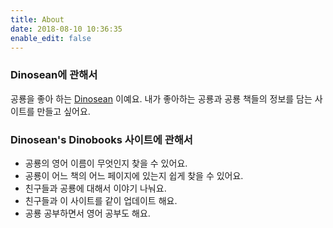 ```yaml
---
title: About
date: 2018-08-10 10:36:35
enable_edit: false
---
```


### Dinosean에 관해서
공룡을 좋아 하는 [Dinosean](https://www.facebook.com/dinosean.sh) 이예요.
내가 좋아하는 공룡과 공룡 책들의 정보를 담는 사이트를 만들고 싶어요.

### Dinosean's Dinobooks 사이트에 관해서
- 공룡의 영어 이름이 무엇인지 찾을 수 있어요.
- 공룡이 어느 책의 어느 페이지에 있는지 쉽게 찾을 수 있어요.
- 친구들과 공룡에 대해서 이야기 나눠요.
- 친구들과 이 사이트를 같이 업데이트 해요.
- 공룡 공부하면서 영어 공부도 해요.
